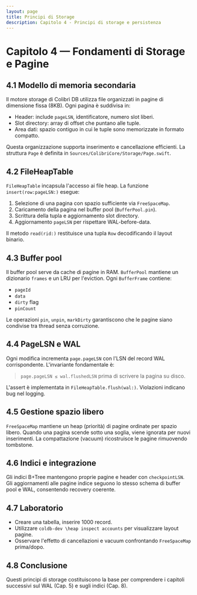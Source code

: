 ```yaml
---
layout: page
title: Principi di Storage
description: Capitolo 4 - Principi di storage e persistenza
---
```


# Capitolo 4 — Fondamenti di Storage e Pagine

## 4.1 Modello di memoria secondaria
Il motore storage di Colibrì DB utilizza file organizzati in pagine di dimensione fissa (8KB). Ogni pagina è suddivisa in:
- Header: include `pageLSN`, identificatore, numero slot liberi.
- Slot directory: array di offset che puntano alle tuple.
- Area dati: spazio contiguo in cui le tuple sono memorizzate in formato compatto.

Questa organizzazione supporta inserimento e cancellazione efficienti. La struttura `Page` è definita in `Sources/ColibriCore/Storage/Page.swift`.

## 4.2 FileHeapTable
`FileHeapTable` incapsula l'accesso ai file heap. La funzione `insert(row:pageLSN:)` esegue:
1. Selezione di una pagina con spazio sufficiente via `FreeSpaceMap`.
2. Caricamento della pagina nel buffer pool (`BufferPool.pin`).
3. Scrittura della tupla e aggiornamento slot directory.
4. Aggiornamento `pageLSN` per rispettare WAL-before-data.

Il metodo `read(rid:)` restituisce una tupla `Row` decodificando il layout binario.

## 4.3 Buffer pool
Il buffer pool serve da cache di pagine in RAM. `BufferPool` mantiene un dizionario `frames` e un LRU per l'eviction. Ogni `BufferFrame` contiene:
- `pageId`
- `data`
- `dirty` flag
- `pinCount`

Le operazioni `pin`, `unpin`, `markDirty` garantiscono che le pagine siano condivise tra thread senza corruzione.

## 4.4 PageLSN e WAL
Ogni modifica incrementa `page.pageLSN` con l'LSN del record WAL corrispondente. L'invariante fondamentale è:

> `page.pageLSN ≤ wal.flushedLSN` prima di scrivere la pagina su disco.

L'assert è implementata in `FileHeapTable.flush(wal:)`. Violazioni indicano bug nel logging.

## 4.5 Gestione spazio libero
`FreeSpaceMap` mantiene un heap (priorità) di pagine ordinate per spazio libero. Quando una pagina scende sotto una soglia, viene ignorata per nuovi inserimenti. La compattazione (vacuum) ricostruisce le pagine rimuovendo tombstone.

## 4.6 Indici e integrazione
Gli indici B+Tree mantengono proprie pagine e header con `checkpointLSN`. Gli aggiornamenti alle pagine indice seguono lo stesso schema di buffer pool e WAL, consentendo recovery coerente.

## 4.7 Laboratorio
- Creare una tabella, inserire 1000 record.
- Utilizzare `coldb-dev \heap inspect accounts` per visualizzare layout pagine.
- Osservare l'effetto di cancellazioni e vacuum confrontando `FreeSpaceMap` prima/dopo.

## 4.8 Conclusione
Questi principi di storage costituiscono la base per comprendere i capitoli successivi sul WAL (Cap. 5) e sugli indici (Cap. 8).
